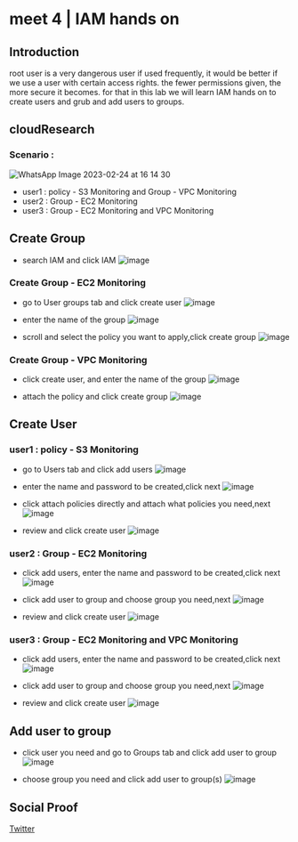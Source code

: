 
# meet 4 | IAM hands on

## Introduction
root user is a very dangerous user if used frequently, it would be better if we use a user with certain access rights.
the fewer permissions given, the more secure it becomes.
for that in this lab we will learn IAM hands on to create users and grub and add users to groups.

## cloudResearch
### Scenario : 
![WhatsApp Image 2023-02-24 at 16 14 30](https://user-images.githubusercontent.com/120786669/221415787-d20b614c-3290-44f3-b8c0-6c5a66656a0a.jpeg)

- user1 : policy - S3 Monitoring and Group - VPC Monitoring
- user2 : Group - EC2 Monitoring
- user3 : Group - EC2 Monitoring and VPC Monitoring


## Create Group 
- search IAM and click IAM 
![image](https://user-images.githubusercontent.com/120786669/221415118-f9ed94e2-c3ac-43d9-aca5-0fc605160285.png)

### Create Group - EC2 Monitoring
- go to User groups tab and click create user
![image](https://user-images.githubusercontent.com/120786669/221416164-6c92b4ca-b62f-4760-b31c-9fe78b2db59c.png)

- enter the name of the group
![image](https://user-images.githubusercontent.com/120786669/221416236-973cdc22-1c1e-46c9-ae4f-f7e6e4cb47cf.png)

- scroll and select the policy you want to apply,click create group
![image](https://user-images.githubusercontent.com/120786669/221416344-d77946eb-6e40-4e81-b1d4-0123f860e4e2.png)

### Create Group - VPC Monitoring 
- click create user, and enter the name of the group
![image](https://user-images.githubusercontent.com/120786669/221416578-9382760e-2fe0-4018-a5a5-f5ee61a9615d.png)

- attach the policy and click create group
![image](https://user-images.githubusercontent.com/120786669/221416647-fd2e4bdd-eaed-4e17-8b23-5a9b89bb294b.png)

## Create User

### user1 : policy - S3 Monitoring 
- go to Users tab and click add users
![image](https://user-images.githubusercontent.com/120786669/221416766-47041f50-c76e-443f-9fea-67ccda9db2c9.png)

- enter the name and password to be created,click next
![image](https://user-images.githubusercontent.com/120786669/221416837-56180231-a496-418c-9110-b0167b8b55c9.png)

- click attach policies directly and attach what policies you need,next
![image](https://user-images.githubusercontent.com/120786669/221416983-94ee3eaf-83ac-41c5-a367-00ef62d371af.png)

- review and click create user
![image](https://user-images.githubusercontent.com/120786669/221417113-9bb05d4d-9352-4bf4-bcf3-0eadf6ae2a04.png)

### user2 : Group - EC2 Monitoring
- click add users, enter the name and password to be created,click next
![image](https://user-images.githubusercontent.com/120786669/221417223-afa1830a-bd5c-437e-b168-6fe13d988281.png)

- click add user to group and choose group you need,next
![image](https://user-images.githubusercontent.com/120786669/221417326-b4b8effa-4dcc-4d96-84c3-aa798b300a44.png)

- review and click create user
![image](https://user-images.githubusercontent.com/120786669/221417351-c2769b1a-682a-413b-90e7-3f7604f51e96.png)

### user3 : Group - EC2 Monitoring and VPC Monitoring
- click add users, enter the name and password to be created,click next
![image](https://user-images.githubusercontent.com/120786669/221417461-fafa8f5a-c2ae-4419-b2b4-20b444296d43.png)

- click add user to group and choose group you need,next
![image](https://user-images.githubusercontent.com/120786669/221417523-8bb017e2-e97c-4562-9e1a-8cb6acc38f7d.png)

- review and click create user
![image](https://user-images.githubusercontent.com/120786669/221417568-cdbddee3-deb5-4b93-9f10-c31406599a9a.png)

## Add user to group
- click user you need and go to Groups tab and click add user to group
![image](https://user-images.githubusercontent.com/120786669/221419119-21702f15-9781-4add-8552-497f9aa0bf88.png)

- choose group you need and click add user to group(s)
![image](https://user-images.githubusercontent.com/120786669/221419280-b27971b3-ddae-40c3-b4ae-5e6e37944ff8.png)


## Social Proof

[Twitter](https://twitter.com/tiaradwim1306/status/1629864095813095426)

